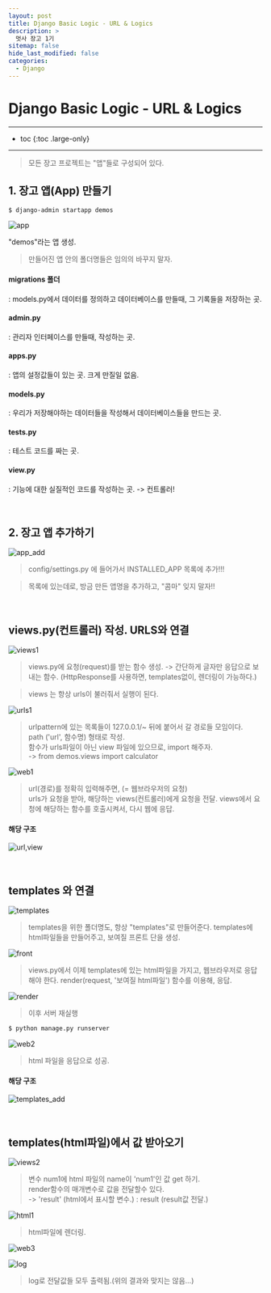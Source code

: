 ```yaml
---
layout: post
title: Django Basic Logic - URL & Logics
description: >
  멋사 장고 1기
sitemap: false
hide_last_modified: false
categories:
  - Django
---
```




# Django Basic Logic - URL & Logics
---

* toc
{:toc .large-only}



---
 >모든 장고 프로젝트는 "앱"들로 구성되어 있다.


## 1. 장고 앱(App) 만들기
```bash
$ django-admin startapp demos
```
![app](/assets/img/Django/app.PNG)

"demos"라는  앱 생성.
> 만들어진 앱 안의 폴더명들은 임의의 바꾸지 말자.

#### migrations 폴더
: models.py에서 데이터를 정의하고 데이터베이스를 만들때, 그 기록들을 저장하는 곳.

#### admin.py
: 관리자 인터페이스를 만들때, 작성하는 곳.

#### apps.py
: 앱의 설정값들이 있는 곳. 크게 만질일 없음.

#### models.py
: 우리가 저장해야하는 데이터들을 작성해서 데이터베이스들을 만드는 곳.

#### tests.py
: 테스트 코드를 짜는 곳.

#### view.py
: 기능에 대한 실질적인 코드를 작성하는 곳. -> 컨트롤러!


<br>

## 2. 장고 앱 추가하기

![app_add](/assets/img/Django/app_add.PNG)

> config/settings.py 에 들어가서 INSTALLED_APP 목록에 추가!!!

> 목록에 있는데로, 방금 만든 앱명을 추가하고, "콤마" 잊지 말자!!

<br>

## views.py(컨트롤러) 작성. URLS와 연결

![views1](/assets/img/Django/views1.PNG)

> views.py에 요청(request)를 받는 함수 생성.
>  -> 간단하게 글자만 응답으로 보내는 함수. (HttpResponse를 사용하면, templates없이, 렌더링이 가능하다.)

> views 는 항상 urls이 불러줘서 실행이 된다.

![urls1](/assets/img/Django/urls1.PNG)

> urlpattern에 있는 목록들이 127.0.0.1/~ 뒤에 붙어서 갈 경로들 모임이다.
> <br>
> path ('url', 함수명) 형태로 작성.
> <br>
> 함수가 urls파일이 아닌 view 파일에 있으므로, import 해주자.
> <br>
>  -> from demos.views import calculator

![web1](/assets/img/Django/web1.PNG)

> url(경로)를 정확히 입력해주면, (= 웹브라우저의 요청)
> <br>
> urls가 요청을 받아, 해당하는 views(컨트롤러)에게 요청을 전달.
> views에서 요청에 해당하는 함수를 호출시켜서, 다시 웹에 응답.

#### 해당 구조
![url,view](/assets/img/Django/url,view.PNG)

<br>

## templates 와 연결

![templates](/assets/img/Django/templates.PNG)

> templates을 위한 폴더명도, 항상 "templates"로 만들어준다.
> templates에 html파일들을 만들어주고, 보여질 프론트 단을 생성.

![front](/assets/img/Django/front.PNG)

> views.py에서 이제 templates에 있는 html파일을 가지고, 웹브라우저로 응답해야 한다.
> render(request, '보여질 html파일') 함수를 이용해, 응답.

![render](/assets/img/Django/render.PNG)

> 이후 서버 재실행
```bash
$ python manage.py runserver
```

![web2](/assets/img/Django/web2.PNG)

> html 파일을 응답으로 성공.


#### 해당 구조
![templates_add](/assets/img/Django/template_add.PNG)


<br>

## templates(html파일)에서 값 받아오기

![views2](/assets/img/Django/views2.PNG)

> 변수 num1에 html 파일의 name이 'num1'인 값 get 하기. <br>
> render함수의 매개변수로 값을 전달할수 있다. <br>
>  -> 'result' (html에서 표시할 변수.) : result (result값 전달.)


![html1](/assets/img/Django/html1.PNG)

> html파일에 렌더링.

![web3](/assets/img/Django/web3.PNG)


![log](/assets/img/Django/log.PNG)

> log로 전달값들 모두 출력됨.(위의 결과와 맞지는 않음...)


